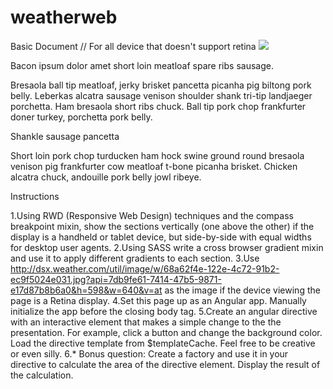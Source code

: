 # weatherweb

Basic Document
// For all device that doesn't support retina
<IMG src="http://dsx.weather.com/util/image/w/68a62f4e-122e-4c72-91b2-ec9f5024e031.jpg?v=at&w=320&h=180&api=7db9fe61-7414-47b5-9871-e17d87b8b6a0"> 


Bacon ipsum dolor amet short loin meatloaf spare ribs sausage.

Bresaola ball tip meatloaf, jerky brisket pancetta picanha pig biltong pork belly. Leberkas alcatra sausage venison shoulder shank tri-tip landjaeger porchetta. Ham bresaola short ribs chuck. Ball tip pork chop frankfurter doner turkey, porchetta pork belly.

Shankle sausage pancetta

Short loin pork chop turducken ham hock swine ground round bresaola venison pig frankfurter cow meatloaf t-bone picanha brisket. Chicken alcatra chuck, andouille pork belly jowl ribeye.



Instructions

1.Using RWD (Responsive Web Design) techniques and the compass breakpoint mixin, show the sections vertically (one above the other) if the display is a handheld or tablet device, but side-by-side with equal widths for desktop user agents.
2.Using SASS write a cross browser gradient mixin and use it to apply different gradients to each section.
3.Use http://dsx.weather.com/util/image/w/68a62f4e-122e-4c72-91b2-ec9f5024e031.jpg?api=7db9fe61-7414-47b5-9871-e17d87b8b6a0&h=598&w=640&v=at as the image if the device viewing the page is a Retina display.
4.Set this page up as an Angular app. Manually initialize the app before the closing body tag.
5.Create an angular directive with an interactive element that makes a simple change to the the presentation. For example, click a button and change the background color. Load the directive template from $templateCache. Feel free to be creative or even silly.
6.* Bonus question: Create a factory and use it in your directive to calculate the area of the directive element. Display the result of the calculation.
